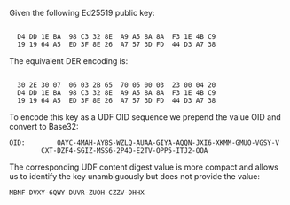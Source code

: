 
Given the following Ed25519 public key:

~~~~

  D4 DD 1E BA  98 C3 32 8E  A9 A5 8A 8A  F3 1E 4B C9
  19 19 64 A5  ED 3F 8E 26  A7 57 3D FD  44 D3 A7 38
~~~~

The equivalent DER encoding is:

~~~~

  30 2E 30 07  06 03 2B 65  70 05 00 03  23 00 04 20
  D4 DD 1E BA  98 C3 32 8E  A9 A5 8A 8A  F3 1E 4B C9
  19 19 64 A5  ED 3F 8E 26  A7 57 3D FD  44 D3 A7 38
~~~~

To encode this key as a UDF OID sequence we prepend the value OID
and convert to Base32:

~~~~
OID:        OAYC-4MAH-AYBS-WZLQ-AUAA-GIYA-AQQN-JXI6-XKMM-GMUO-VGSY-V
        CXT-DZF4-SGIZ-MSS6-2P4O-E2TV-OPP5-ITJ2-OOA
~~~~

The corresponding UDF content digest value is more compact and allows us to identify the 
key unambiguously but does not provide the value:

~~~~
MBNF-DVXY-6QWY-DUVR-ZUOH-CZZV-DHHX
~~~~
